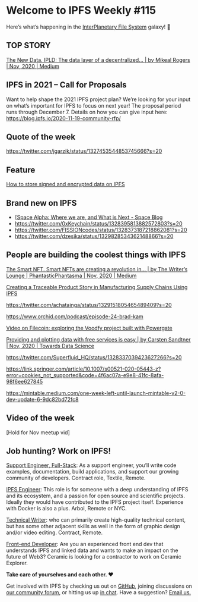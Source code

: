 # Welcome to IPFS Weekly #115

Here’s what’s happening in the [InterPlanetary File System](https://ipfs.io/) galaxy! 🚀

## TOP STORY
[The New Data. IPLD: The data layer of a decentralized… | by Mikeal Rogers | Nov, 2020 | Medium](https://medium.com/@mikeal/the-new-data-d6b5e392da43)

## IPFS in 2021 – Call for Proposals
Want to help shape the 2021 IPFS project plan? We’re looking for your input on what’s important for IPFS to focus on next year! The proposal period runs through December 7. Details on how you can give input here: https://blog.ipfs.io/2020-11-19-community-rfp/

## Quote of the week
https://twitter.com/jgarzik/status/1327453544853745666?s=20

## Feature
[How to store signed and encrypted data on IPFS](https://blog.ceramic.network/how-to-store-signed-and-encrypted-data-on-ipfs/)

## Brand new on IPFS
* [[Space Alpha: Where we are, and What is Next - Space Blog](https://blog.space.storage/posts/space-alpha-where-we-are-what-is-next)
* https://twitter.com/0xKeychain/status/1328395813882572803?s=20
* https://twitter.com/FISSIONcodes/status/1328373187218862081?s=20
* https://twitter.com/dzesika/status/1329828534362148866?s=20

## People are building the coolest things with IPFS
[The Smart NFT. Smart NFTs are creating a revolution in… | by The Writer’s Lounge | PhantasticPhantasma | Nov, 2020 | Medium](https://medium.com/phantasticphantasma/the-smart-nft-3a1ff1c03328)

[Creating a Traceable Product Story in Manufacturing Supply Chains Using IPFS](http://ltu.diva-portal.org/smash/record.jsf?aq2=%5B%5B%5D%5D&c=4&af=%5B%5D&searchType=LIST_LATEST&sortOrder2=title_sort_asc&query=&language=en&pid=diva2%3A1501699&aq=%5B%5B%5D%5D&sf=all&aqe=%5B%5D&sortOrder=author_sort_asc&onlyFullText=false&noOfRows=50&dswid=-5208)

https://twitter.com/achatainga/status/1329151805465489409?s=20

https://www.orchid.com/podcast/episode-24-brad-kam

[Video on Filecoin: exploring the Voodfy project built with Powergate](https://blog.textile.io/video-on-filecoin-using-voodfy-project-and-powergate/)

[Providing and plotting data with free services is easy | by Carsten Sandtner | Nov, 2020 | Towards Data Science](https://towardsdatascience.com/providing-and-plotting-data-with-free-services-is-easy-c3176f4323f7)

https://twitter.com/Superfluid_HQ/status/1328337039423627266?s=20

https://link.springer.com/article/10.1007/s00521-020-05443-z?error=cookies_not_supported&code=4f6ac07a-e9e8-41fc-8afa-98f6ee627845

https://mintable.medium.com/one-week-left-until-launch-mintable-v2-0-dev-update-6-9dc82bd72fc8

## Video of the week

[Hold for Nov meetup vid]

## Job hunting? Work on IPFS!

[Support Engineer, Full-Stack](https://textile.breezy.hr/p/b4aada03ce62-support-engineer-full-stack-contractor): As a support engineer, you’ll write code examples, documentation, build applications, and support our growing community of developers. Contract role, Textile, Remote.

[IPFS Engineer](https://authenticjobs.com/job/3315/arbol-inc-ipfs-engineer): This role is for someone with a deep understanding of IPFS and its ecosystem, and a passion for open source and scientific projects. Ideally they would have contributed to the IPFS project itself. Experience with Docker is also a plus. Arbol, Remote or NYC.

[Technical Writer](https://www.notion.so/Hiring-Technical-Writer-bc6a543f6bea40f28c06abfbfd810ea4): who can primarily create high-quality technical content, but has some other adjacent skills as well in the form of graphic design and/or video editing. Contract, Remote.

[Front-end Developer](https://twitter.com/ceramicnetwork/status/1305886402886995968): Are you an experienced front end dev that understands IPFS and linked data and wants to make an impact on the future of Web3? Ceramic is looking for a contractor to work on Ceramic Explorer.

**Take care of yourselves and each other. ❤️**

Get involved with IPFS by checking us out on [GitHub](https://github.com/ipfs), joining discussions on [our community forum](https://discuss.ipfs.io/), or hitting us up [in chat](https://riot.im/app/#/room/#ipfs:matrix.org). Have a suggestion? [Email us.](mailto:newsletter@ipfs.io)
